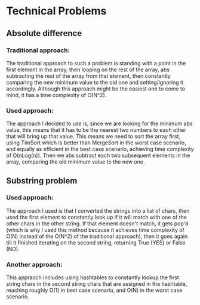# Technical Problems

## Absolute difference

### Traditional approach:
The traditional approach to such a problem is standing with a point in the first element in the array, then looping on the rest of the array, abs subtracting the rest of the array from that element, then constantly comparing the new minimum value to the old one and setting/ignoring it accordingly.
Although this approach might be the easiest one to come to mind, it has a time complexity of O(N^2).

### Used approach:
The approach I decided to use is, since we are looking for the minimum abs value, this means that it has to be the nearest two numbers to each other that will bring up that value.
This means we need to sort the array first, using TimSort which is better than MergeSort in the worst case scenario, and equally as efficient in the best case scenario, achieving time complexity of O(nLog(n)).
Then we abs subtract each two subsequent elements in the array, comparing the old minimum value to the new one.


## Substring problem

### Used approach:
The approach I used is that I converted the strings into a list of chars, then used the first element to constantly look up if it will match with one of the other chars in the other string. If that element doesn't match, it gets pop'd (which is why I used this method because it achieves time complexity of O(N) instead of the O(N^2) of the traditional approach), then it goes again till it finished iterating on the second string, returning True (YES) or False (NO).

### Another approach:
This appraoch includes using hashtables to constantly lookup the first string chars in the second string chars that are assigned in the hashtable, reaching roughly O(1) in best case scenario, and O(N) in the worst case scenario.



#
